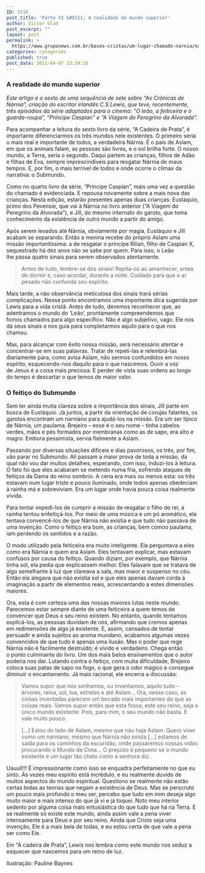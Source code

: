 ```yaml
---
ID: 1516
post_title: 'Parte VI &#8211; A realidade do mundo superior'
author: Victor Glad
post_excerpt: ""
layout: post
permalink: >
  https://www.gruponews.com.br/bases-cristas/um-lugar-chamado-narnia/narnia-parte-vi
categories: categories
published: true
post_date: 2011-04-07 23:29:26
---
```

<h3>A realidade do mundo superior</h3>
<em>Este artigo é o sexto de uma sequência de sete sobre “As Crônicas de Nárnia”, criação do escritor irlandês C.S.Lewis, que teve, recentemente, três episódios da série adaptados para o cinema: “O leão, a feiticeira e o guarda-roupa”, “Príncipe Caspian” e “A Viagem do Peregrino da Alvorada”.</em>

Para acompanhar a leitura do sexto livro da série, “A Cadeira de Prata”, é importante diferenciarmos os três mundos nele existentes. O primeiro seria o mais real e importante de todos, a verdadeira Nárnia. É o país de Aslam, em que os animais falam, as pessoas são livres, e o sol brilha forte. O nosso mundo, a Terra, seria o segundo. Daqui partem as crianças, filhos de Adão e filhas de Eva, sempre imprescindíveis para resgatar Nárnia de maus tempos. E, por fim, o mais terrível de todos e onde ocorre o clímax da narrativa: o Submundo.

Como no quarto livro da série, “Príncipe Caspian”, mais uma vez a questão do chamado é evidenciada. E repousa novamente sobre a mais nova das crianças. Nesta edição, estarão presentes apenas duas crianças: Eustáquio, primo dos Pevensie, que vai à Nárnia no livro anterior (“A Viagem do Peregrino da Alvorada”), e Jill, do mesmo internato do garoto, que toma conhecimento da existência de outro mundo a partir do amigo.

Após serem levados até Nárnia, obviamente por magia, Eustáquio e Jill acabam se separando. Então a menina recebe do próprio Aslam uma missão importantíssima: a de resgatar o príncipe Rilian, filho de Caspian X, sequestrado há dez anos não se sabe por quem. Para isso, o Leão lhe passa quatro sinais para serem observados atentamente.
<blockquote>Antes de tudo, lembre-se dos sinais! Repita-os ao amanhecer, antes de dormir e, caso acordar, durante a noite. Cuidado para que o ar pesado não confunda seu espírito.</blockquote>
Mais tarde, a não observância meticulosa dos sinais trará sérias complicações. Nesse ponto encontramos uma importante dica sugerida por Lewis para a vida cristã. Antes de tudo, devemos reconhecer que, ao adentramos o mundo do ‘Leão’, prontamente compreendemos que fomos chamados para algo específico. Não é algo subjetivo, vago. Ele nos dá seus sinais e nos guia para completarmos aquilo para o que nos chamou.

Mas, para alcançar com êxito nossa missão, será necessário atentar e concentrar-se em suas palavras. Tratar de repeti-las e relembrá-las diariamente para, como avisa Aslam, não sermos confundidos em nosso espírito, esquecendo-nos daquilo para o que nascemos. Ouvir a voz de Jesus é a coisa mais preciosa. E perder de vista suas ordens ao longo do tempo é descartar o que temos de maior valor.
<h3>O feitiço do Submundo</h3>
Sem ter ainda muita clareza sobre a importância dos sinais, Jill parte em busca de Eustáquio. Já juntos, a partir da orientação de corujas falantes, os garotos encontram um narniano para ajudá-los na missão. Era um ser típico de Nárnia, um paulama. Brejeiro – esse é o seu nome – tinha cabelos verdes, mãos e pés formados por membranas como as de sapo, era alto e magro. Embora pessimista, servia fielmente a Aslam.

Passando por diversas situações difíceis e dias pavorosos, os três, por fim, vão parar no Submundo. Ali passam a maior prova de toda a missão, da qual não vou dar muitos detalhes, esperando, com isso, induzi-los à leitura. O fato foi que eles acabaram se metendo numa fria, sofrendo ataques de feitiços da Dama do reino sombrio. A cena era mais ou menos esta: os três estavam num lugar triste e pouco iluminado, onde todos apenas obedeciam à rainha má e sobreviviam. Era um lugar onde havia pouca coisa realmente vívida.

Para tentar impedi-los de cumprir a missão de resgatar o filho do rei, a rainha tentou enfeitiçá-los. Por meio de uma música e um pó aromático, ela tentava convencê-los de que Nárnia não existia e que tudo não passava de uma invenção. Como o feitiço era bom, as crianças, bem comoo paulama, iam perdendo os sentidos e a razão.

O modo utilizado pela feiticeira era muito inteligente. Ela perguntava a eles como era Nárnia e quem era Aslam. Eles tentavam explicar, mas estavam confusos por causa do feitiço. Quando diziam, por exemplo, que Nárnia tinha sol, ela pedia que explicassem melhor. Eles falavam que se tratava de algo semelhante à luz que clareava a sala, mas maior e suspenso no céu. Então ela alegava que não existia sol e que eles apenas davam corda à imaginação a partir de elementos reais, acrescentando a estes dimensões maiores.

Ora, esta é com certeza uma das nossas maiores lutas neste mundo. Parecemos estar sempre diante de uma feiticeira a quem temos de convencer que Deus e seu reino existem. No entanto, quando tentamos explicá-los, as pessoas duvidam de nós, afirmando que cremos apenas em redimensões de algo já existente. E, assim, cansados de tentar persuadir e ainda sujeitos ao aroma mundano, acabamos algumas vezes convencidos de que tudo é apenas uma ilusão. Mas o poder que rege Nárnia não é facilmente destruído; é vívido e verdadeiro. Chega então o ponto culminante do livro. Um dos mais belos ensinamentos que o autor poderia nos dar. Lutando contra o feitiço, com muita dificuldade, Brejeiro coloca suas patas de sapo no fogo, o que gera o odor mágico e consegue diminuir o encantamento. Já mais racional, ele encerra a discussão:
<blockquote>Vamos supor que nós sonhamos, ou inventamos, aquilo tudo – árvores, relva, sol, lua, estrelas e até Aslam... Ora, nesse caso, as coisas inventadas parecem um bocado mais importantes do que as coisas reais. Vamos supor então que esta fossa, este seu reino, seja o único mundo existente. Pois, para mim, o seu mundo não basta. E vale muito pouco.

[...] Estou do lado de Aslam, mesmo que não haja Aslam. Quero viver como um narniano, mesmo que Nárnia não exista [...] estamos de saída para os caminhos da escuridão, onde passaremos nossas vidas procurando o Mundo de Cima... O prejuízo é pequeno se o mundo existente é um lugar tão chato como a senhora diz.</blockquote>
Uauull!!! É impressionante como isso se enquadra perfeitamente no que eu sinto. Às vezes meu espírito está incrédulo, e eu realmente duvido de muitos aspectos do mundo espiritual. Questiono se realmente não estão certas todas as teorias que negam a existência de Deus. Mas se perscruto um pouco mais profundo o meu ser, percebo que tudo em mim deseja algo muito maior e mais intenso do que já vi e já toquei. Noto meu interior sedento por alguma coisa mais entusiástica do que tudo que há na Terra. E se realmente só existe este mundo, ainda assim vale a pena viver intensamente para Deus e por seu reino. Ainda que Cristo seja uma invenção, Ele é a mais bela de todas, e eu estou certa de que vale a pena ser como Ele.

Em “A cadeira de Prata”, Lewis nos lembra como este mundo nos seduz a esquecer que nascemos para um reino de luz.

Ilustração: Pauline Baynes